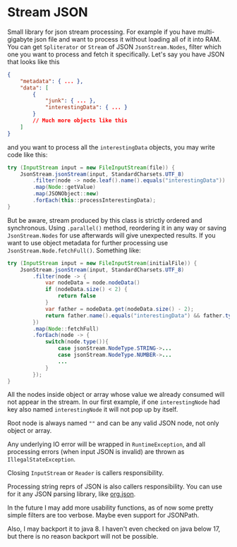 # Stream JSON
Small library for json stream processing. For example if you have multi-gigabyte json file and want to process it without loading all of it into RAM. You can get `Spliterator` or `Stream` of JSON `JsonStream.Nodes`, filter which one you want to process and fetch it specifically. Let's say you have JSON that looks like this
```json
{
    "metadata": { ... },
    "data": [
        {
            "junk": { ... },
            "interestingData": { ... }
        }
        // Much more objects like this
    ]
}
```

and you want to process all the `interestingData` objects, you may write code like this:
```java
try (InputStream input = new FileInputStream(file)) {
    JsonStream.jsonStream(input, StandardCharsets.UTF_8)
        .filter(node -> node.leaf().name().equals("interestingData"))
        .map(Node::getValue)
        .map(JSONObject::new)
        .forEach(this::processInterestingData);
}
```

But be aware, stream produced by this class is strictly ordered and synchronous. Using `.parallel()` method, reordering it in any way or saving `JsonStream.Nodes` for use afterwards will give unexpected results. If you want to use object metadata for further processing use `JsonStream.Node.fetchFull()`. Something like:
```java
try (InputStream input = new FileInputStream(initialFile)) {
    JsonStream.jsonStream(input, StandardCharsets.UTF_8)
        .filter(node -> {
            var nodeData = node.nodeData()
            if (nodeData.size() < 2) {
                return false
            }
            var father = nodeData.get(nodeData.size() - 2);
            return father.name().equals("interestingData") && father.type() == JsonStream.NodeType.OBJECT;
        })
        .map(Node::fetchFull)
        .forEach(node -> {
            switch(node.type()){
                case jsonStream.NodeType.STRING->...
                case jsonStream.NodeType.NUMBER->...
                ...
            }
        });
}
```

All the nodes inside object or array whose value we already consumed will not appear in the stream. In our first example, if one `interestingNode` had key also named `interestingNode` it will not pop up by itself.

Root node is always named `""` and can be any valid JSON node, not only object or array.

Any underlying IO error will be wrapped in `RuntimeException`, and all processing errors (when input JSON is invalid) are thrown as `IllegalStateException`.

Closing `InputStream` or `Reader` is callers responsibility.

Processing string reprs of JSON is also callers responsibility. You can use for it any JSON parsing library, like [org.json](https://mvnrepository.com/artifact/org.json/json).

In the future I may add more usability functions, as of now some pretty simple filters are too verbose. Maybe even support for JSONPath.

Also, I may backport it to java 8. I haven't even checked on java below 17, but there is no reason backport will not be possible.
